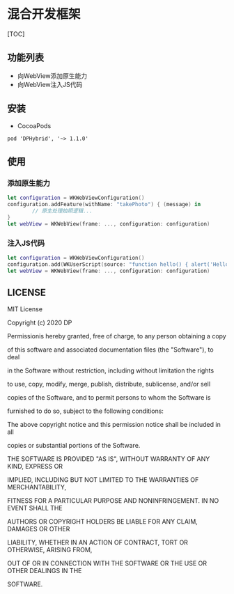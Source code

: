 # 混合开发框架

[TOC]

## 功能列表

- 向WebView添加原生能力
- 向WebView注入JS代码



## 安装
- CocoaPods
```podfile
pod 'DPHybrid', '~> 1.1.0'
```



## 使用

### 添加原生能力

```swift
let configuration = WKWebViewConfiguration()
configuration.addFeature(withName: "takePhoto") { (message) in
		// 原生处理拍照逻辑...
}
let webView = WKWebView(frame: ..., configuration: configuration)
```

### 注入JS代码

```swift
let configuration = WKWebViewConfiguration()
configuration.add(WKUserScript(source: "function hello() { alert('Hello World!'); }"))
let webView = WKWebView(frame: ..., configuration: configuration)
```



## LICENSE

MIT License



Copyright (c) 2020 DP



Permissionis hereby granted, free of charge, to any person obtaining a copy

of this software and associated documentation files (the "Software"), to deal

in the Software without restriction, including without limitation the rights

to use, copy, modify, merge, publish, distribute, sublicense, and/or sell

copies of the Software, and to permit persons to whom the Software is

furnished to do so, subject to the following conditions:



The above copyright notice and this permission notice shall be included in all

copies or substantial portions of the Software.



THE SOFTWARE IS PROVIDED "AS IS", WITHOUT WARRANTY OF ANY KIND, EXPRESS OR

IMPLIED, INCLUDING BUT NOT LIMITED TO THE WARRANTIES OF MERCHANTABILITY,

FITNESS FOR A PARTICULAR PURPOSE AND NONINFRINGEMENT. IN NO EVENT SHALL THE

AUTHORS OR COPYRIGHT HOLDERS BE LIABLE FOR ANY CLAIM, DAMAGES OR OTHER

LIABILITY, WHETHER IN AN ACTION OF CONTRACT, TORT OR OTHERWISE, ARISING FROM,

OUT OF OR IN CONNECTION WITH THE SOFTWARE OR THE USE OR OTHER DEALINGS IN THE

SOFTWARE.
